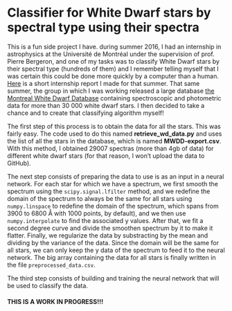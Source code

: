 # Classifier for White Dwarf stars by spectral type using their spectra

This is a fun side project I have. during summer 2016, I had an internship in astrophysics at the Université de Montréal under the supervision of prof. Pierre Bergeron, and one of my tasks was to classify White Dwarf stars by their spectral type (hundreds of them) and I remember telling myself that I was certain this could be done more quickly by a computer than a human. [Here](http://patricebechard.github.io/notes/internship-report) is a short internship report I made for that summer. That same summer, the group in which I was working released a large database [the Montreal White Dwarf Database](http://montrealwhitedwarfdatabase.org/) containing spectroscopic and photometric data for more than 30 000 white dwarf stars. I then decided to take a chance and to create that classifying algorithm myself!

The first step of this process is to obtain the data for all the stars. This was fairly easy. The code used to do this named **retrieve_wd_data.py** and uses the list of all the stars in the database, which is named **MWDD-export.csv**. With this method, I obtained 29007 spectras (more than 4gb of data) for different white dwarf stars (for that reason, I won’t upload the data to GitHub).

The next step consists of preparing the data to use is as an input in a neural network. For each star for which we have a spectrum, we first smooth the spectrum using the `scipy.signal.lfilter` method, and we redefine the domain of the spectrum to always be the same for all stars using `numpy.linspace` to redefine the domain of the spectrum, which spans from 3900 to 6800 Å with 1000 points, by default), and we then use `numpy.interpolate` to find the associated y values. After that, we fit a second degree curve and divide the smoothen spectrum by it to make it flatter. Finally, we regularize the data by substracting by the mean and dividing by the variance of the data. Since the domain will be the same for all stars, we can only keep the y data of the spectrum to feed it to the neural network. The big array containing the data for all stars is finally written in the file `preprocessed_data.csv`.

The third step consists of building and training the neural network that will be used to classify the data.

#### THIS IS A WORK IN PROGRESS!!!